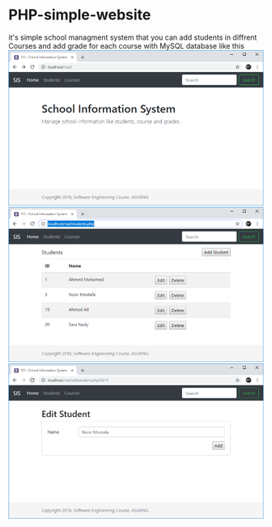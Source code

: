 # PHP-simple-website
it's simple school managment system that you can add students in diffrent Courses and add grade for each course with MySQL database like this 
<img src="images/1.png" alt="PCI BUS" width="800px">
<img src="images/2.png" alt="PCI BUS" width="800px">
<img src="images/3.png" alt="PCI BUS" width="800px">
